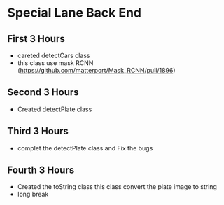 # Special Lane Back End

## First 3 Hours
  - careted detectCars class
  - this class use mask RCNN (https://github.com/matterport/Mask_RCNN/pull/1896)
  
## Second 3 Hours
  - Created detectPlate class

## Third 3 Hours
  - complet the detectPlate class and Fix the bugs

## Fourth 3 Hours
  - Created the toString class this class convert the plate image to string
  - long break